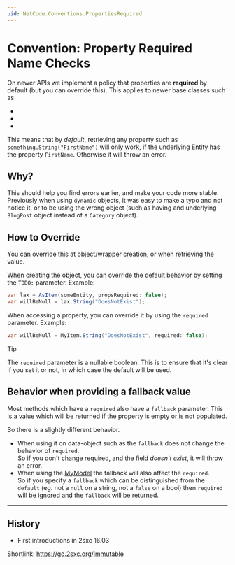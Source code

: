 ```yaml
---
uid: NetCode.Conventions.PropertiesRequired
---
```


# Convention: Property Required Name Checks

On newer APIs we implement a policy that properties are **required** by default (but you can override this).
This applies to newer base classes such as

* [](xref:Custom.Hybrid.RazorPro)
* [](xref:Custom.Hybrid.ApiPro)
* [](xref:Custom.Hybrid.CodePro)

This means that by _default_, retrieving any property such as `something.String("FirstName")`
will only work, if the underlying Entity has the property `FirstName`.
Otherwise it will throw an error.


## Why?

This should help you find errors earlier, and make your code more stable.
Previously when using `dynamic` objects, it was easy to make a typo and not notice it,
or to be using the wrong object (such as having and underlying `BlogPost` object instead of a `Category` object).


## How to Override

You can override this at object/wrapper creation, or when retrieving the value.

When creating the object, you can override the default behavior by setting the `TODO:` parameter.
Example:

```c#
var lax = AsItem(someEntity, propsRequired: false);
var willBeNull = lax.String("DoesNotExist");
```

When accessing a property, you can override it by using the `required` parameter.
Example:

```c#
var willBeNull = MyItem.String("DoesNotExist", required: false);
```

> [!TIP]
> The `required` parameter is a nullable boolean.
> This is to ensure that it's clear if you set it or not, in which case the default will be used.


## Behavior when providing a fallback value

Most methods which have a `required` also have a `fallback` parameter.
This is a value which will be returned if the property is empty or is not populated.

So there is a slightly different behavior.

* When using it on data-object such as [](xref:ToSic.Sxc.Data.ITypedItem) the `fallback` does not change the behavior of `required`.  
  So if you don't change required, and the field _doesn't exist_, it will throw an error.
* When using the [MyModel](xref:ToSic.Sxc.Code.ITypedModel) the fallback will also affect the `required`.  
  So if you specify a `fallback` which can be distinguished from the `default` (eg. not a `null` on a string, not a `false` on a bool) then 
  `required` will be ignored and the `fallback` will be returned.


---

## History

* First introductions in 2sxc 16.03

Shortlink: <https://go.2sxc.org/immutable>
